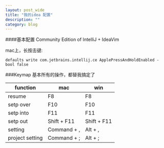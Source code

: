 ```yaml
---
layout: post_wide
title: "我的idea 配置"
description: ""
category: blog
---
```


####基本配置
Community Edition of IntelliJ + IdeaVim

mac上，长按击键:

```
defaults write com.jetbrains.intellij.ce ApplePressAndHoldEnabled -bool false
```

###Keymap
基本所有的操作，都替我搞定了

| function | mac | win |
|---|---|---|
|resume                 | F8            |F8             |
|setp over              | F10           |F10            |
|setp into              | F11           |F11            |
|setp out               | Shift + F11   |Shift + F11    |
|setting                | Command + ,   |Alt + ,        |
|project setting        | Command + ;   |Alt + ;        |
